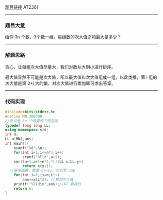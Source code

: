 [题目链接](https://www.luogu.com.cn/problem/AT2361)
AT2361

-------------------

### 题目大意
给你 3n 个数，3个数一组，每组数的次大值之和最大是多少？

------------------

### 解题思路

贪心，让每组次大值尽量大，我们对数从大到小进行排序。

最大值显然不可能是次大值，所以最大值和次大值组成一组，以此类推，第 i 组的次大值是第 2*i 大的值，对次大值进行累加即可求出答案。

------------

### 代码实现

```cpp
#include<bits/stdc++.h>
#define MN 300300 
//总共是 3n 个数要开三倍空间
typedef long long LL;
using namespace std;
int n;
LL a[MN],ans;
int main(){
	scanf("%d",&n);
	for(int i=1;i<=n*3;i++)
		scanf("%lld",a+i);
	sort(a+1,a+1+n*3,*[](LL x,LL y){
		return x>y;});
  //匿名函数，需要 c++11，可以写 cmp
	for(int i=1;i<=n;i++)
		ans+=a[i*2]; //累加次大值
	printf("%lld\n",ans);//AT 要换行
	return 0;
}
```
